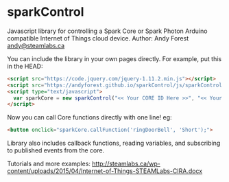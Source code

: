 # sparkControl
Javascript library for controlling a Spark Core or Spark Photon Arduino compatible Internet of Things cloud device.
Author: Andy Forest <andy@steamlabs.ca>

You can include the library in your own pages directly. For example, put this in the HEAD:

```html
<script src="https://code.jquery.com/jquery-1.11.2.min.js"></script>
<script src="https://andyforest.github.io/sparkControl/js/sparkControl.js"></script>
<script type="text/javascript">
  var sparkCore = new sparkControl("<< Your CORE ID Here >>", "<< Your access_token here >>");
</script>
```

Now you can call Core functions directly with one line! eg:

```html
<button onclick="sparkCore.callFunction('ringDoorBell', 'Short');">
```

Library also includes callback functions, reading variables, and subscribing to published events from the core.

Tutorials and more examples:
http://steamlabs.ca/wp-content/uploads/2015/04/Internet-of-Things-STEAMLabs-CIRA.docx

